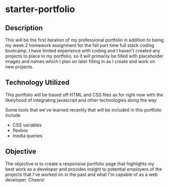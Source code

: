 # starter-portfolio

## Description

This will be the first iteration of my professional portfolio in addition to being my week 2 homework assignment for the fall part time full stack coding bootcamp. I have limited experience with coding and I haven't created any projects to place in my portfolio, so it will primarily be filled with placeholder images and names which I plan on later filling in as I create and work on new projects.

## Technology Utilized

This portfolio will be based off HTML and CSS files as for right now with the likelyhood of integrating javascript and other technologies along the way

Some tools that we've learned recently that will be included in this portfolio include

* CSS variables
* flexbox
* media queries

## Objective

The objective is to create a responsive portfolio page that highlights my best work as a developer and provides insight to potential employers of the projects that I've worked on in the past and what I'm capable of as a web developer. Cheers!

<!-- TODO: add a screenshot of the portfolio and a link to the deployed portfolio -->